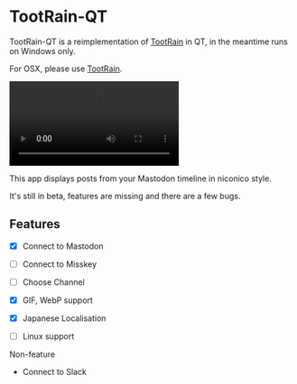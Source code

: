 # TootRain-QT

TootRain-QT is a reimplementation of [TootRain] in QT, in the meantime runs on Windows only.

For OSX, please use [TootRain].

<video src="https://github.com/user-attachments/assets/bd7ccdc2-3dc3-4d13-a8dd-b0ea15baa144" controls></video>

This app displays posts from your Mastodon timeline in niconico style.

It's still in beta, features are missing and there are a few bugs.

## Features

- [x] Connect to Mastodon
- [ ] Connect to Misskey
- [ ] Choose Channel
- [x] GIF, WebP support
- [x] Japanese Localisation
- [ ] Linux support


Non-feature

- Connect to Slack


[TootRain]: https://github.com/b123400/tootrain
